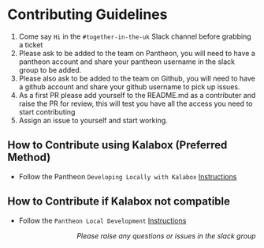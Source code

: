 # Contributing Guidelines

1. Come say ```Hi``` in the ```#together-in-the-uk``` Slack channel before grabbing a ticket
2. Please ask to be added to the team on Pantheon, you will need to have a pantheon account and share your pantheon username in the slack group to be added.
3. Please also ask to be added to the team on Github, you will need to have a github account and share your github username to pick up issues.
4. As a first PR please add yourself to the README.md as a contributer and raise the PR for review, this will test you have all the access you need to start contributing
5. Assign an issue to yourself and start working.

## How to Contribute using Kalabox (Preferred Method)

- Follow the Pantheon ```Developing Locally with Kalabox``` [Instructions](https://pantheon.io/docs/kalabox/)

## How to Contribute if Kalabox not compatible

- Follow the ```Pantheon Local Development``` [Instructions](https://pantheon.io/docs/local-development/)

*<p align="right">Please raise any questions or issues in the slack group</p>*